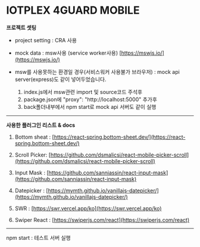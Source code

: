 # IOTPLEX 4GUARD MOBILE

**프로젝트 셋팅**

-   project setting : CRA 사용

-   mock data : msw사용 (service worker사용) [https://mswjs.io/](https://mswjs.io/)

-   msw를 사용못하는 환경일 경우(서비스워커 사용불가 브라우저) : mock api server(express)도 같이 넣어두었습니다.

    1.  index.js에서 msw관련 import 및 source코드 주석후
    2.  package.json에 "proxy": "http://localhost:5000" 추가후
    3.  back폴더내부에서 npm start로 mock api 서버도 같이 실행

---

**사용한 플러그인 리스트 & docs**

1. Bottom sheat : [https://react-spring.bottom-sheet.dev/](https://react-spring.bottom-sheet.dev/)

2. Scroll Picker: [https://github.com/dsmalicsi/react-mobile-picker-scroll](https://github.com/dsmalicsi/react-mobile-picker-scroll)

3. Input Mask : [https://github.com/sanniassin/react-input-mask](https://github.com/sanniassin/react-input-mask)

4. Datepicker : [https://mymth.github.io/vanillajs-datepicker/](https://mymth.github.io/vanillajs-datepicker/)

5. SWR : [https://swr.vercel.app/ko](https://swr.vercel.app/ko)

6. Swiper React : [https://swiperjs.com/react](https://swiperjs.com/react)

---

npm start : 테스트 서버 실행
